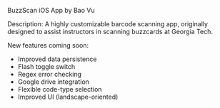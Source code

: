BuzzScan iOS App
by Bao Vu

Description: A highly customizable barcode scanning app, originally designed to assist instructors in scanning buzzcards at Georgia Tech.

New features coming soon:
+ Improved data persistence
+ Flash toggle switch
+ Regex error checking
+ Google drive integration
+ Flexible code-type selection
+ Improved UI (landscape-oriented)
